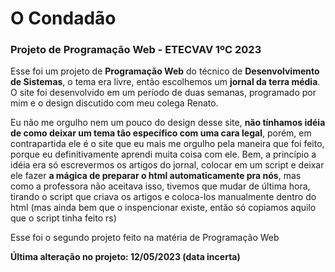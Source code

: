 # O Condadão
### Projeto de Programação Web - ETECVAV 1ºC 2023

Esse foi um projeto de **Programação Web** do técnico de **Desenvolvimento de Sistemas**, o tema era livre, então escolhemos um **jornal da terra média**.
O site foi desenvolvido em um período de duas semanas, programado por mim e o design discutido com meu colega Renato. 

Eu não me orgulho nem um pouco do design desse site, **não tínhamos idéia de como deixar um tema tão específico com uma cara legal**, porém, em contrapartida ele é o site que eu mais me orgulho pela maneira que foi feito, porque eu definitivamente aprendi muita coisa com ele. Bem, a princípio a idéia era só escrevermos os artigos do jornal, colocar em um script e deixar ele fazer **a mágica de preparar o html automaticamente pra nós**, mas como a professora não aceitava isso, tivemos que mudar de última hora, tirando o script que criava os artigos e coloca-los manualmente dentro do html (mas ainda bem que o inspencionar existe, então só copiamos aquilo que o script tinha feito rs)

Esse foi o segundo projeto feito na matéria de Programação Web

**Última alteração no projeto: 12/05/2023 (data incerta)**
